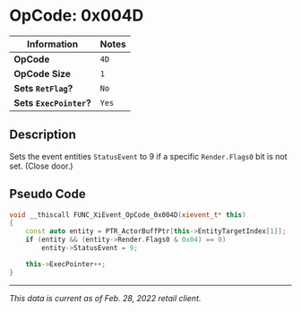 # OpCode: 0x004D

| Information               | Notes |
|---                        |---    |
| **OpCode**                | `4D`  |
| **OpCode Size**           | `1`   |
| **Sets `RetFlag`?**       | `No`  |
| **Sets `ExecPointer`?**   | `Yes` |

## Description

Sets the event entities `StatusEvent` to 9 if a specific `Render.Flags0` bit is not set. (Close door.)

## Pseudo Code

```cpp
void __thiscall FUNC_XiEvent_OpCode_0x004D(xievent_t* this)
{
    const auto entity = PTR_ActorBuffPtr[this->EntityTargetIndex[1]];
    if (entity && (entity->Render.Flags0 & 0x04) == 0)
        entity->StatusEvent = 9;

    this->ExecPointer++;
}
```

---

_This data is current as of Feb. 28, 2022 retail client._